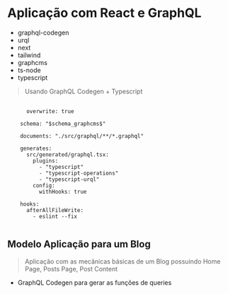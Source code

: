 # Aplicação com React e GraphQL

- graphql-codegen
- urql
- next
- tailwind
- graphcms
- ts-node
- typescript

> Usando GraphQL Codegen + Typescript

<pre>
  <code>
      overwrite: true

    schema: "$schema_graphcms$"

    documents: "./src/graphql/**/*.graphql"

    generates:
      src/generated/graphql.tsx:
        plugins:
          - "typescript"
          - "typescript-operations"
          - "typescript-urql"
        config:
          withHooks: true

    hooks:
      afterAllFileWrite:
        - eslint --fix
  </code>
</pre>

## Modelo Aplicação para um Blog

> Aplicação com as mecânicas básicas de um Blog possuindo Home Page, Posts Page, Post Content

- GraphQL Codegen para gerar as funções de queries
